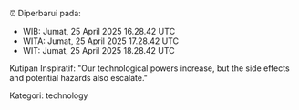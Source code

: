 ⏰ Diperbarui pada:
- WIB: Jumat, 25 April 2025 16.28.42 UTC
- WITA: Jumat, 25 April 2025 17.28.42 UTC
- WIT: Jumat, 25 April 2025 18.28.42 UTC

Kutipan Inspiratif:
"Our technological powers increase, but the side effects and potential hazards also escalate."


Kategori: technology

